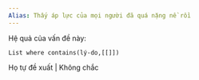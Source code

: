 ```yaml
---
Alias: Thấy áp lực của mọi người đã quá nặng nề rồi 
---
```

Hệ quả của vấn đề này:
```dataview
List where contains(lý-do,[[]])
```
Họ tự đề xuất | Không chắc
